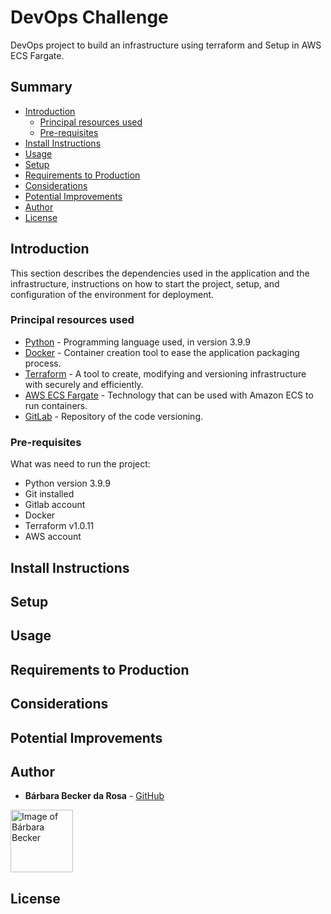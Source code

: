# DevOps Challenge

DevOps project to build an infrastructure using terraform and Setup in AWS ECS Fargate.

## Summary

  - [Introduction](#introduction)
      - [Principal resources used](#principal-resources-used)
      - [Pre-requisites](#pre-requisites)
  - [Install Instructions](#instal-instructions)
  - [Usage](#usage)
  - [Setup](#setup)
  - [Requirements to Production](#requirements-to-production)
  - [Considerations](#Considerations)
  - [Potential Improvements](#potential-improvements)
  - [Author](#author)
  - [License](#license)

## Introduction

This section describes the dependencies used in the application and the infrastructure, instructions on how to start the project, setup, and configuration of the environment for deployment.

### Principal resources used

* [Python](https://www.python.org/) - Programming language used, in version 3.9.9
* [Docker](https://www.docker.com) - Container creation tool to ease the application packaging process.
* [Terraform](https://www.terraform.io/) - A tool to create, modifying and versioning infrastructure with securely and efficiently.
* [AWS ECS Fargate](https://aws.amazon.com/fargate/) - Technology that can be used with Amazon ECS to run containers. 
*  [GitLab](http://gitlab.com) - Repository of the code versioning.

### Pre-requisites

What was need to run the project:

- Python version 3.9.9
- Git installed
- Gitlab account
- Docker
- Terraform v1.0.11
- AWS account

## Install Instructions

## Setup

## Usage

## Requirements to Production

## Considerations

## Potential Improvements

## Author

* **Bárbara Becker da Rosa** -  [GitHub](https://github.com/bbeckerdarosa)

<a href="https://github.com/bbeckerdarosa">
  <img 
  alt="Image of Bárbara Becker" src="https://avatars1.githubusercontent.com/u/39573350?s=460&v=4" width="100">
</a>

## License
